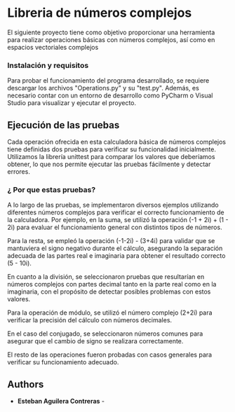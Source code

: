 # Libreria de números complejos

El siguiente proyecto tiene como objetivo proporcionar una herramienta para realizar operaciones básicas con números complejos, así como en espacios vectoriales complejos

### Instalación y requisitos

Para probar el funcionamiento del programa desarrollado, se requiere descargar los archivos "Operations.py" y su "test.py". Además, es necesario contar con un entorno de desarrollo como PyCharm o Visual Studio para visualizar y ejecutar el proyecto.

## Ejecución de las pruebas

Cada operación ofrecida en esta calculadora básica de números complejos tiene definidas dos pruebas para verificar su funcionalidad inicialmente. Utilizamos la librería unittest para comparar los valores que deberíamos obtener, lo que nos permite ejecutar las pruebas fácilmente y detectar errores.


### ¿ Por que estas pruebas?

A lo largo de las pruebas, se implementaron diversos ejemplos utilizando diferentes números complejos para verificar el correcto funcionamiento de la calculadora. Por ejemplo, en la suma, se utilizó la operación (-1 + 2i) + (1 - 2i) para evaluar el funcionamiento general con distintos tipos de números.

Para la resta, se empleó la operación (-1-2i) - (3+4i) para validar que se mantuviera el signo negativo durante el cálculo, asegurando la separación adecuada de las partes real e imaginaria para obtener el resultado correcto (5 - 10i).

En cuanto a la división, se seleccionaron pruebas que resultarían en números complejos con partes decimal tanto en la parte real como en la imaginaria, con el propósito de detectar posibles problemas con estos valores.

Para la operación de módulo, se utilizó el número complejo (2+2i) para verificar la precisión del cálculo con números decimales.

En el caso del conjugado, se seleccionaron números comunes para asegurar que el cambio de signo se realizara correctamente.

El resto de las operaciones fueron probadas con casos generales para verificar su funcionamiento adecuado.



## Authors

* **Esteban Aguilera Contreras** - 



